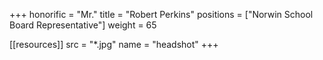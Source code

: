 +++
honorific = "Mr."
title = "Robert Perkins"
positions = ["Norwin School Board Representative"]
weight = 65

[[resources]]
  src  = "*.jpg"
  name = "headshot"
+++
